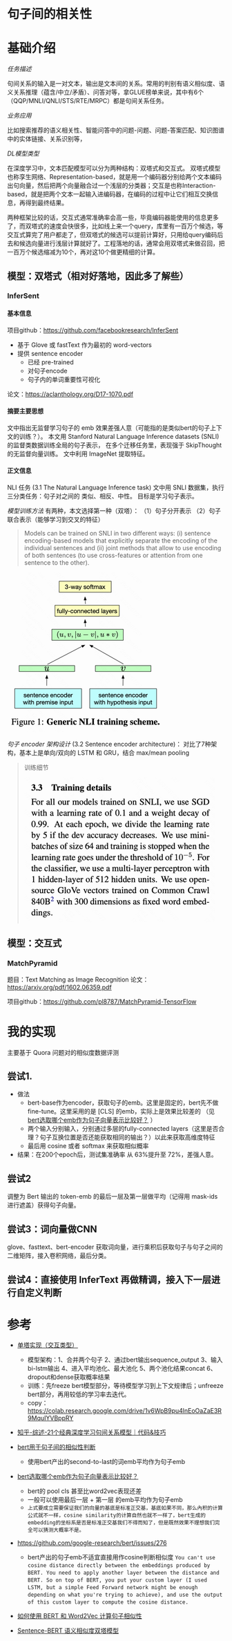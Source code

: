 
# 句子间的相关性

# 基础介绍
*任务描述*

句间关系的输入是一对文本，输出是文本间的关系。常用的判别有语义相似度、语义关系推理（蕴含/中立/矛盾）、问答对等，拿GLUE榜单来说，其中有6个（QQP/MNLI/QNLI/STS/RTE/MRPC）都是句间关系任务。

*业务应用*

比如搜索推荐的语义相关性、智能问答中的问题-问题、问题-答案匹配、知识图谱中的实体链接、关系识别等，

*DL模型类型*

在深度学习中，文本匹配模型可以分为两种结构：双塔式和交互式。 双塔式模型也称孪生网络、Representation-based，就是用一个编码器分别给两个文本编码出句向量，然后把两个向量融合过一个浅层的分类器；交互是也称Interaction-based，就是把两个文本一起输入进编码器，在编码的过程中让它们相互交换信息，再得到最终结果。

两种框架比较的话，交互式通常准确率会高一些，毕竟编码器能使用的信息更多了，而双塔式的速度会快很多，比如线上来一个query，库里有一百万个候选，等交互式算完了用户都走了，但双塔式的候选可以提前计算好，只用给query编码后去和候选向量进行浅层计算就好了。工程落地的话，通常会用双塔式来做召回，把一百万个候选缩减为10个，再对这10个做更精细的计算。

## 模型：双塔式（相对好落地，因此多了解些）

### InferSent

#### 基本信息

项目github：https://github.com/facebookresearch/InferSent
- 基于 Glove 或 fastText 作为最初的 word-vectors
- 提供 sentence encoder 
  - 已经 pre-trained 
  - 对句子encode 
  - 句子内的单词重要性可视化
  
论文：https://aclanthology.org/D17-1070.pdf

#### 摘要主要思想

文中指出无监督学习句子的 emb 效果差强人意（可能指的是类似bert的句子上下文的训练？）。
本文用  Stanford Natural Language Inference datasets (SNLI) 的监督类数据训练全局的句子表示，
在多个迁移任务里，表现强于 SkipThought 的无监督向量训练。
文中利用 ImageNet 提取特征。

#### 正文信息
 NLI 任务 (3.1 The Natural Language Inference task)
文中用 SNLI 数据集，执行三分类任务：句子对之间的 类似、相反、中性。
目标是学习句子表示。

*模型训练方法* 有两种，本文选择第一种（双塔）：
（1）句子分开表示 （2）句子联合表示（能够学习到交叉的特征）

> Models can be trained on SNLI in two different ways: (i) sentence encoding-based models that explicitly separate the encoding of the individual sentences and (ii) joint methods that allow to use encoding of both sentences (to use cross-features or attention from one sentence to the other).

![img.png](img_InferSent1_modelpic.png)

*句子 encoder 架构设计*  (3.2 Sentence encoder architecture)：
对比了7种架构，基本上是单向/双向的 LSTM 和 GRU，结合 max/mean pooling

> 训练细节
>
> ![img.png](img_InferSent1_traindetails.png)

## 模型：交互式

### MatchPyramid

题目：Text Matching as Image Recognition
论文：https://arxiv.org/pdf/1602.06359.pdf

项目github：https://github.com/pl8787/MatchPyramid-TensorFlow



# 我的实现

主要基于 Quora 问题对的相似度数据评测

## 尝试1. 
- 做法
    - bert-base作为encoder，获取句子的emb。这里是固定的，bert先不做fine-tune。这里采用的是 [CLS] 的emb，实际上是效果比较差的
      （见 [bert选取哪个emb作为句子向量表示比较好？](https://blog.csdn.net/u012526436/article/details/115736907) ）
    - 两个输入分别输入，分别通过多层的fully-connected layers（这里是否合理？句子互换位置是否还能获取相同的输出？）以此来获取高维度特征
    - 最后用 cosine 或者 softmax 来获取相似概率
- 结果：在200个epoch后，测试集准确率 从 63%提升至 72%，差强人意。

## 尝试2
调整为 Bert 输出的 token-emb 的最后一层及第一层做平均（记得用 mask-ids 进行遮盖）获得句子向量。


## 尝试3：词向量做CNN

glove、fasttext、bert-encoder 获取词向量，进行乘积后获取句子与句子之间的二维矩阵，接入卷积网络，最后分类。

## 尝试4：直接使用 InferText 再做精调，接入下一层进行自定义判断




# 参考
- [单塔实现（交互类型）](https://colab.research.google.com/github/karm216/Fastpages-Notebooks/blob/master/_notebooks/2021-04-18-Quora%20Questions%20Pairs.ipynb#scrollTo=OPYy3UMICQN_)
  - 模型架构：1、合并两个句子 2、通过bert输出sequence_output 3、输入bi-lstm输出 4、进入平均池化、最大池化 5、两个池化结果concat 6、dropout和dense获取概率结果
  - 训练：先freeze bert模型部分，等待模型学习到上下文规律后；unfreeze bert部分，再用较低的学习率去迭代。
  - copy：https://colab.research.google.com/drive/1v6WpB9pu4lnEoOaZaE3R9MquIYVBppRY

- [知乎-综述-21个经典深度学习句间关系模型｜代码&技巧](https://zhuanlan.zhihu.com/p/357864974)
- [bert用于句子间的相似性判断](https://mccormickml.com/2019/05/14/BERT-word-embeddings-tutorial/#32-understanding-the-output)
    - 使用bert产出的second-to-last的词emb平均作为句子emb
- [bert选取哪个emb作为句子向量表示比较好？](https://blog.csdn.net/u012526436/article/details/115736907)
    - bert的 pool cls 甚至比word2vec表现还差
    - 一般可以使用最后一层 + 第一层 的emb平均作为句子emb
    - `上式要成立需要保证我们的向量的基底是标准正交基，基底如果不同，那么內积的计算公式就不一样，cosine similarity的计算自然也就不一样了，bert生成的embedding的坐标系是否是标准正交基我们不得而知了，但是既然效果不理想我们完全可以猜测大概率不是。`

- https://github.com/google-research/bert/issues/276
    - bert产出的句子emb不适宜直接用作cosine判断相似度
    `You can't use cosine distance directly between the embeddings produced by BERT. You need to apply another layer between the distance and BERT.
So on top of BERT, you put your custom layer (I used LSTM, but a simple Feed Forward network might be enough depending on what you're trying to achieve), and use the output of this custom layer to compute the cosine distance.`
- [如何使用 BERT 和 Word2Vec 计算句子相似性](https://geek.digiasset.org/pages/nlp/nlpinfo/using-similarity-sentence-bert-word2vec-_21Apr13202631442339/)
- [Sentence-BERT 语义相似度双塔模型](https://blog.csdn.net/weixin_42327752/article/details/124147253)
